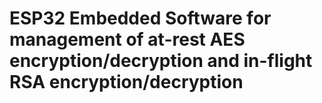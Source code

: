 # ESP32 Embedded Software for management of at-rest AES encryption/decryption and in-flight RSA encryption/decryption

